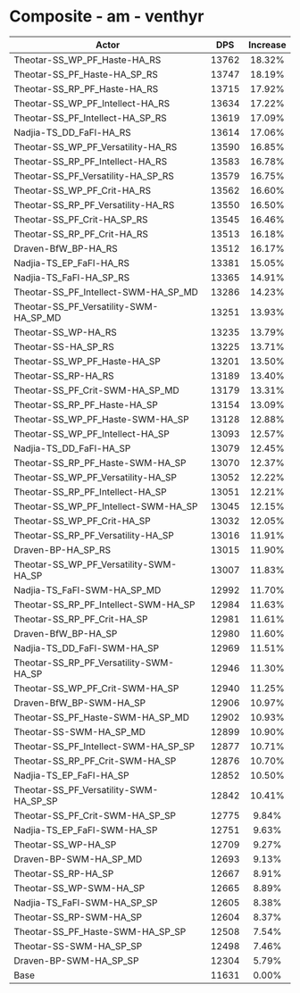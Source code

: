 # Composite - am - venthyr
| Actor | DPS | Increase |
|---|:---:|:---:|
|Theotar-SS_WP_PF_Haste-HA_RS|13762|18.32%|
|Theotar-SS_PF_Haste-HA_SP_RS|13747|18.19%|
|Theotar-SS_RP_PF_Haste-HA_RS|13715|17.92%|
|Theotar-SS_WP_PF_Intellect-HA_RS|13634|17.22%|
|Theotar-SS_PF_Intellect-HA_SP_RS|13619|17.09%|
|Nadjia-TS_DD_FaFl-HA_RS|13614|17.06%|
|Theotar-SS_WP_PF_Versatility-HA_RS|13590|16.85%|
|Theotar-SS_RP_PF_Intellect-HA_RS|13583|16.78%|
|Theotar-SS_PF_Versatility-HA_SP_RS|13579|16.75%|
|Theotar-SS_WP_PF_Crit-HA_RS|13562|16.60%|
|Theotar-SS_RP_PF_Versatility-HA_RS|13550|16.50%|
|Theotar-SS_PF_Crit-HA_SP_RS|13545|16.46%|
|Theotar-SS_RP_PF_Crit-HA_RS|13513|16.18%|
|Draven-BfW_BP-HA_RS|13512|16.17%|
|Nadjia-TS_EP_FaFl-HA_RS|13381|15.05%|
|Nadjia-TS_FaFl-HA_SP_RS|13365|14.91%|
|Theotar-SS_PF_Intellect-SWM-HA_SP_MD|13286|14.23%|
|Theotar-SS_PF_Versatility-SWM-HA_SP_MD|13251|13.93%|
|Theotar-SS_WP-HA_RS|13235|13.79%|
|Theotar-SS-HA_SP_RS|13225|13.71%|
|Theotar-SS_WP_PF_Haste-HA_SP|13201|13.50%|
|Theotar-SS_RP-HA_RS|13189|13.40%|
|Theotar-SS_PF_Crit-SWM-HA_SP_MD|13179|13.31%|
|Theotar-SS_RP_PF_Haste-HA_SP|13154|13.09%|
|Theotar-SS_WP_PF_Haste-SWM-HA_SP|13128|12.88%|
|Theotar-SS_WP_PF_Intellect-HA_SP|13093|12.57%|
|Nadjia-TS_DD_FaFl-HA_SP|13079|12.45%|
|Theotar-SS_RP_PF_Haste-SWM-HA_SP|13070|12.37%|
|Theotar-SS_WP_PF_Versatility-HA_SP|13052|12.22%|
|Theotar-SS_RP_PF_Intellect-HA_SP|13051|12.21%|
|Theotar-SS_WP_PF_Intellect-SWM-HA_SP|13045|12.15%|
|Theotar-SS_WP_PF_Crit-HA_SP|13032|12.05%|
|Theotar-SS_RP_PF_Versatility-HA_SP|13016|11.91%|
|Draven-BP-HA_SP_RS|13015|11.90%|
|Theotar-SS_WP_PF_Versatility-SWM-HA_SP|13007|11.83%|
|Nadjia-TS_FaFl-SWM-HA_SP_MD|12992|11.70%|
|Theotar-SS_RP_PF_Intellect-SWM-HA_SP|12984|11.63%|
|Theotar-SS_RP_PF_Crit-HA_SP|12981|11.61%|
|Draven-BfW_BP-HA_SP|12980|11.60%|
|Nadjia-TS_DD_FaFl-SWM-HA_SP|12969|11.51%|
|Theotar-SS_RP_PF_Versatility-SWM-HA_SP|12946|11.30%|
|Theotar-SS_WP_PF_Crit-SWM-HA_SP|12940|11.25%|
|Draven-BfW_BP-SWM-HA_SP|12906|10.97%|
|Theotar-SS_PF_Haste-SWM-HA_SP_MD|12902|10.93%|
|Theotar-SS-SWM-HA_SP_MD|12899|10.90%|
|Theotar-SS_PF_Intellect-SWM-HA_SP_SP|12877|10.71%|
|Theotar-SS_RP_PF_Crit-SWM-HA_SP|12876|10.70%|
|Nadjia-TS_EP_FaFl-HA_SP|12852|10.50%|
|Theotar-SS_PF_Versatility-SWM-HA_SP_SP|12842|10.41%|
|Theotar-SS_PF_Crit-SWM-HA_SP_SP|12775|9.84%|
|Nadjia-TS_EP_FaFl-SWM-HA_SP|12751|9.63%|
|Theotar-SS_WP-HA_SP|12709|9.27%|
|Draven-BP-SWM-HA_SP_MD|12693|9.13%|
|Theotar-SS_RP-HA_SP|12667|8.91%|
|Theotar-SS_WP-SWM-HA_SP|12665|8.89%|
|Nadjia-TS_FaFl-SWM-HA_SP_SP|12605|8.38%|
|Theotar-SS_RP-SWM-HA_SP|12604|8.37%|
|Theotar-SS_PF_Haste-SWM-HA_SP_SP|12508|7.54%|
|Theotar-SS-SWM-HA_SP_SP|12498|7.46%|
|Draven-BP-SWM-HA_SP_SP|12304|5.79%|
|Base|11631|0.00%|
